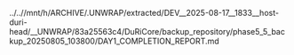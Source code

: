 ../..//mnt/h/ARCHIVE/.UNWRAP/extracted/DEV__2025-08-17__1833__host-duri-head/__UNWRAP/83a25563c4/DuRiCore/backup_repository/phase5_5_backup_20250805_103800/DAY1_COMPLETION_REPORT.md
